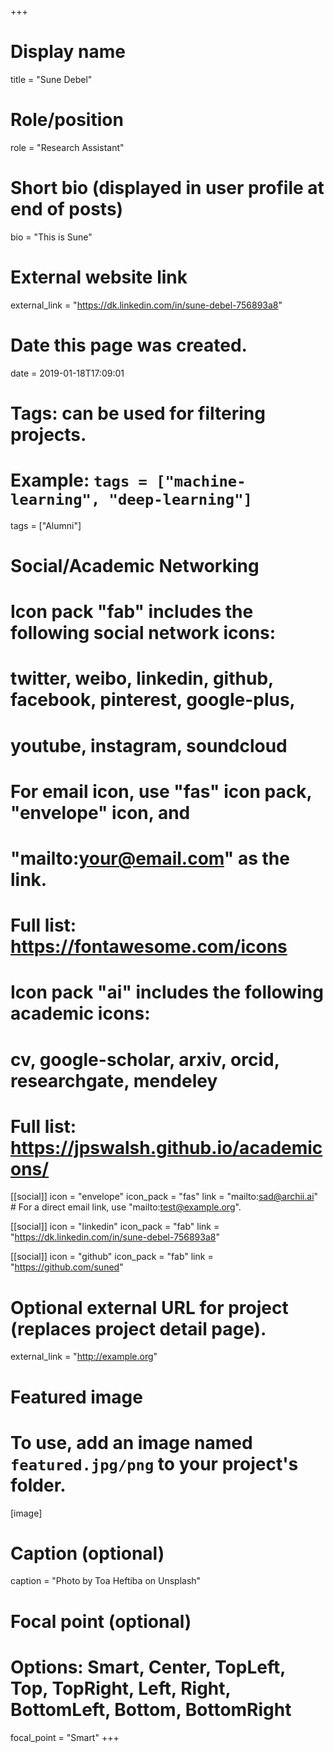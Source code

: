 +++
# Display name
title = "Sune Debel"

# Role/position
role = "Research Assistant"

# Short bio (displayed in user profile at end of posts)
bio = "This is Sune"

# External website link
external_link = "https://dk.linkedin.com/in/sune-debel-756893a8"

# Date this page was created.
date = 2019-01-18T17:09:01

# Tags: can be used for filtering projects.
# Example: `tags = ["machine-learning", "deep-learning"]`
tags = ["Alumni"]

# Social/Academic Networking
#
# Icon pack "fab" includes the following social network icons:
#
#   twitter, weibo, linkedin, github, facebook, pinterest, google-plus,
#   youtube, instagram, soundcloud
#
#   For email icon, use "fas" icon pack, "envelope" icon, and
#   "mailto:your@email.com" as the link.
#
#   Full list: https://fontawesome.com/icons
#
# Icon pack "ai" includes the following academic icons:
#
#   cv, google-scholar, arxiv, orcid, researchgate, mendeley
#
#   Full list: https://jpswalsh.github.io/academicons/

[[social]]
icon = "envelope"
icon_pack = "fas"
link = "mailto:sad@archii.ai"  # For a direct email link, use "mailto:test@example.org".

[[social]]
icon = "linkedin"
icon_pack = "fab"
link = "https://dk.linkedin.com/in/sune-debel-756893a8"

[[social]]
icon = "github"
icon_pack = "fab"
link = "https://github.com/suned"


# Optional external URL for project (replaces project detail page).
external_link = "http://example.org"

# Featured image
# To use, add an image named `featured.jpg/png` to your project's folder. 
[image]
  # Caption (optional)
  caption = "Photo by Toa Heftiba on Unsplash"

  # Focal point (optional)
  # Options: Smart, Center, TopLeft, Top, TopRight, Left, Right, BottomLeft, Bottom, BottomRight
  focal_point = "Smart"
+++
